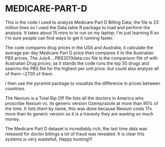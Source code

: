 # MEDICARE-PART-D
This is the code I used to analyze Medicare Part D Billing Data; the file is 23 million lines so I used the Data.table R package to load and perform the analysis. 
It takes about 15 mins to to run on my laptop; I'm just learning R so I'm sure people can find ways to get it running faster.

The code compares drug prices in the USA and Australia; it calculate the average per day Medicare Part D price then compares it to the Australian PBS prices. 
The July4....PBS2013data.csv file is the comparison file of with Australian Drug prices; as it stands the code runs the top 50 drugs and searchs the PBS file for the highest per unit price.
but could also analyze all of them ~2700 of them.

I then use the pyramid package to visualize the difference in prices between countries.

The Nexium is a Total Rip Off file lists all the doctors in America who proscribe Nexium vs. its generic version Ozemprazole at more than 95% of the time. It lists them by name, this was done because Nexium costs 17x more than its generic version so it is a travesty they are wasting so much money.

The Medicare Part D dataset is incrediably rich, the last time data was released for doctor billings a lot of fraud was revealed. It is clear this systems is very wastefull, Happy hunting!!!

